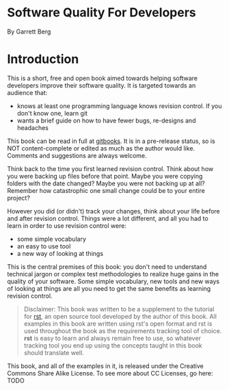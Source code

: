 # Software Quality For Developers
By Garrett Berg

# Introduction
This is a short, free and open book aimed towards helping software developers
improve their software quality. It is targeted towards an audience that:
- knows at least one programming language
    knows revision control. If you don't know one, learn git
- wants a brief guide on how to have fewer bugs, re-designs and headaches

This book can be read in full at [gitbooks](1). It is in a pre-release status,
so is NOT content-complete or edited as much as the author would like. Comments
and suggestions are always welcome.

Think back to the time you first learned revision control.
Think about how you were backing up files before that point. Maybe you were
copying folders with the date changed? Maybe you were not backing up at all?
Remember how catastrophic one small change could be to your entire project?

However you did (or didn't) track your changes, think about your life before and after
revision control. Things were a lot different, and all you had to learn in order
to use revision control were:
- some simple vocabulary
- an easy to use tool
- a new way of looking at things

This is the central premises of this book: you don't need to understand
technical jargon or complex test methodologies to realize huge gains in the quality
of your software. Some simple vocabulary, new tools and new ways of looking at things
are all you need to get the same benefits as learning revision control.

> Disclaimer: This book was written to be a supplement to the tutorial for
> [rst](2), an open source tool developed by the author of this book. All examples in this book
> are written using rst's open format and rst is used throughout the book
> as the requirements tracking tool of choice. **rst** is easy to learn and
> always remain free to use, so whatever tracking tool you end up using the
> concepts taught in this book should translate well.

This book, and all of the examples in it, is released under the
Creative Commons Share Alike License. To see more about CC Licenses,
go here: TODO

[1]: https://vitiral.gitbooks.io/software-quality-for-developers/content/
[2]: http://github.com/vitiral/rst

